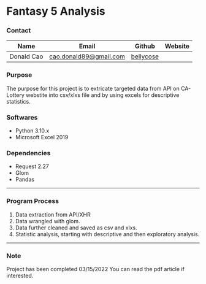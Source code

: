 # Fantasy 5 Analysis
### Contact
|Name|Email|Github|Website|
|----|-----|------|-------|
Donald Cao|cao.donald89@gmail.com|[bellycose](https://github.com/bellycose "github")|

### Purpose
The purpose for this project is to extricate targeted data from API on CA-Lottery webstite into csv/xlxs file and by using excels for descriptive statistics.

### Softwares
- Python 3.10.x
- Microsoft Excel 2019

### Dependencies
- Request 2.27
- Glom
- Pandas

---
### Program Process
1. Data extraction from API/XHR
2. Data wrangled with glom.
3. Data further cleaned and saved as csv and xlxs.
4. Statistic analysis, starting with descriptive and then exploratory analysis.
---

### Note
Project has been completed 03/15/2022
You can read the pdf article if interested.
